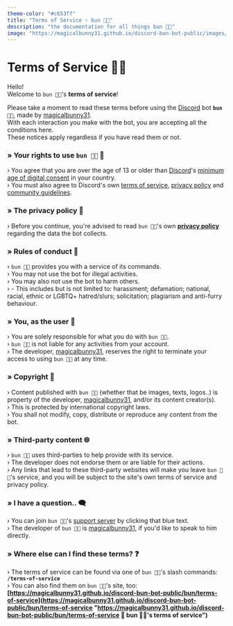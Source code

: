 ```yaml
---
theme-color: "#c653ff"
title: "Terms of Service › bun 🐰🐾"
description: "the documentation for all things bun 🐰🐾"
image: "https://magicalbunny31.github.io/discord-bun-bot-public/images/bun.png"
---
```


<head>
   <link rel="icon" href="../images/bun.png" type="image/png">
</head>


# Terms of Service 🐰🐾


Hello!
<br>
Welcome to `bun 🐰🐾`'s **terms of service**!

Please take a moment to read these terms before using the [Discord](https://discord.com "https://discord.com 🔗
discord's website 🐾") bot **`bun 🐰🐾`**, made by [magicalbunny31](https://magicalbunny31.github.io "https://magicalbunny31.github.io 🔗
magicalbunny31's website 🐾").
<br>
With each interaction you make with the bot, you are accepting all the conditions here.
<br>
These notices apply regardless if you have read them or not.


### » Your rights to use `bun 🐰🐾` 📃
› You agree that you are over the age of 13 or older than [Discord](https://discord.com "https://discord.com 🔗
discord's website 🐾")'s [minimum age of digital consent](https://support.discord.com/hc/en-us/articles/360040724612 "https://support.discord.com/hc/en-us/articles/360040724612 🔗
view the ages for your country 🐾") in your country.
<br>
› You must also agree to Discord's own [terms of service](https://discord.com/terms "https://discord.com/terms 🔗
discord's terms of service 🐾"), [privacy policy](https://discord.com/privacy "https://discord.com/privacy 🔗
discord's privacy policy 🐾") and [community guidelines](https://discord.com/guidelines "https://discord.com/guidelines 🔗
discord's community guidelines 🐾").


### » The privacy policy 📩
› Before you continue, you're advised to read `bun 🐰🐾`'s own **[privacy policy](https://magicalbunny31.github.io/discord-bun-bot-public/bun/privacy-policy "https://magicalbunny31.github.io/discord-bun-bot-public/bun/privacy-policy 🔗
bun 🐰🐾's privacy policy")** regarding the data the bot collects.


### » Rules of conduct 📒
› `bun 🐰🐾` provides you with a service of its commands.
<br>
› You may not use the bot for illegal activities.
<br>
› You may also not use the bot to harm others.
<br>
› - This includes but is not limited to: harassment; defamation; national, racial, ethnic or LGBTQ+ hatred/slurs; solicitation; plagiarism and anti-furry behaviour.


### » You, as the user 👤
› You are solely responsible for what you do with `bun 🐰🐾`.
<br>
› `bun 🐰🐾` is not liable for any activities from your account.
<br>
› The developer, [magicalbunny31](https://magicalbunny31.github.io "https://magicalbunny31.github.io 🔗
magicalbunny31's website 🐾"), reserves the right to terminate your access to using `bun 🐰🐾` at any time.


### » Copyright 🐺
› Content published with `bun 🐰🐾` (whether that be images, texts, logos..) is property of the developer, [magicalbunny31](https://magicalbunny31.github.io "https://magicalbunny31.github.io 🔗
magicalbunny31's website 🐾"), and/or its content creator(s).
<br>
› This is protected by international copyright laws.
<br>
› You shall not modify, copy, distribute or reproduce any content from the bot.


### » Third-party content 🌐
› `bun 🐰🐾` uses third-parties to help provide with its service.
<br>
› The developer does not endorse them or are liable for their actions.
<br>
› Any links that lead to these third-party websites will make you leave `bun 🐰🐾`'s service, and you will be subject to the site's own terms of service and privacy policy.


### » I have a question.. 🗨️
› You can join `bun 🐰🐾`'s [support server](https://discord.gg/6JDTH4Wzc3 "https://discord.gg/6JDTH4Wzc3 🔗
join magicalbunny31's support server on discord! 🐾") by clicking that blue text.
<br>
› The developer of `bun 🐰🐾` is [magicalbunny31](https://magicalbunny31.github.io "https://magicalbunny31.github.io 🔗
magicalbunny31's website 🐾"), if you'd like to speak to him directly.


### » Where else can I find these terms? ❓
› The terms of service can be found via one of `bun 🐰🐾`'s slash commands: **`/terms-of-service`**
<br>
› You can also find them on `bun 🐰🐾`'s site, too: **[https://magicalbunny31.github.io/discord-bun-bot-public/bun/terms-of-service](https://magicalbunny31.github.io/discord-bun-bot-public/bun/terms-of-service "https://magicalbunny31.github.io/discord-bun-bot-public/bun/terms-of-service 🔗
bun 🐰🐾's terms of service")**
